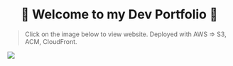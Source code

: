 <h1 align="center">💾 Welcome to my Dev Portfolio 💾</h1>

> Click on the image below to view website. Deployed with AWS => S3, ACM, CloudFront.
>
[<img src="https://res.cloudinary.com/dojn5va73/image/upload/v1677266506/screencapture-xarahdevportfolio-s3-website-ca-central-1-amazonaws-2023-02-24-14_20_19_fsmram.png" >](https://devportfolio.xarahdion.com/)
